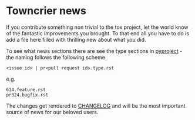 # Towncrier news

If you contribute something non trivial to the tox project, let the world know of the fantastic improvements you brought. To that end all you have to do is add a file here filled with thrilling new about what you did.

To see what news sections there are see the type sections in [pyproject](../../pyproject.toml) - the naming follows the following scheme

    <issue id> | pr<pull request id>.type.rst

e.g.

    614.feature.rst
    pr324.bugfix.rst

The changes get rendered to [CHANGELOG](../../CHANGELOG.rst) and will be the most important source of news for our beloved users.
